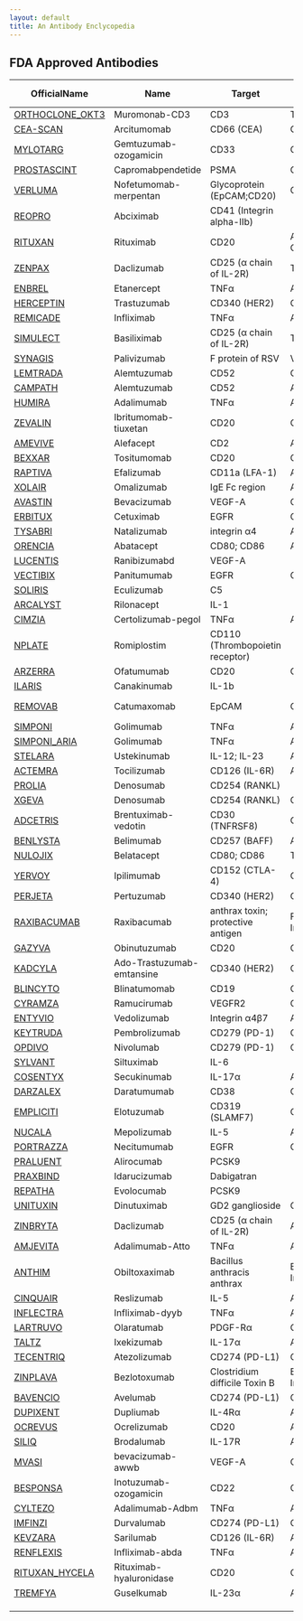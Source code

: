 ```yaml
---
layout: default
title: An Antibody Enclycopedia
---
```

## FDA Approved Antibodies

| OfficialName | Name | Target | Indication | Original Approval |
|---|---|---|---|---|
| [ORTHOCLONE_OKT3](../wiki/ORTHOCLONE_OKT3) | Muromonab-CD3 | CD3 | Transplants | 1985 |
| [CEA-SCAN](../wiki/CEA-SCAN) | Arcitumomab | CD66 (CEA) | Cancer | 1996 |
| [MYLOTARG](../wiki/MYLOTARG) | Gemtuzumab-ozogamicin | CD33 | Cancer | 1996 |
| [PROSTASCINT](../wiki/PROSTASCINT) | Capromabpendetide | PSMA | Cancer | 1996 |
| [VERLUMA](../wiki/VERLUMA) | Nofetumomab-merpentan | Glycoprotein (EpCAM;CD20) | Cancer | 1996 |
| [REOPRO](../wiki/REOPRO) | Abciximab | CD41 (Integrin alpha-IIb) |  | 1997 |
| [RITUXAN](../wiki/RITUXAN) | Rituximab | CD20 | Autoimmunity; Cancer | 1997 |
| [ZENPAX](../wiki/ZENPAX) | Daclizumab | CD25 (α chain of IL-2R) | Transplants | 1997 |
| [ENBREL](../wiki/ENBREL) | Etanercept | TNFα | Autoimmunity | 1998 |
| [HERCEPTIN](../wiki/HERCEPTIN) | Trastuzumab | CD340 (HER2) | Cancer | 1998 |
| [REMICADE](../wiki/REMICADE) | Infliximab | TNFα | Autoimmunity | 1998 |
| [SIMULECT](../wiki/SIMULECT) | Basiliximab | CD25 (α chain of IL-2R) | Transplants | 1998 |
| [SYNAGIS](../wiki/SYNAGIS) | Palivizumab | F protein of RSV | Viral Infection | 1998 |
| [LEMTRADA](../wiki/LEMTRADA) | Alemtuzumab | CD52 | Cancer | 2001 |
| [CAMPATH](../wiki/CAMPATH) | Alemtuzumab | CD52 | Autoimmunity | 2001 |
| [HUMIRA](../wiki/HUMIRA) | Adalimumab | TNFα | Autoimmunity | 2002 |
| [ZEVALIN](../wiki/ZEVALIN) | Ibritumomab-tiuxetan | CD20 | Cancer | 2002 |
| [AMEVIVE](../wiki/AMEVIVE) | Alefacept | CD2 | Autoimmunity | 2003 |
| [BEXXAR](../wiki/BEXXAR) | Tositumomab | CD20 | Cancer | 2003 |
| [RAPTIVA](../wiki/RAPTIVA) | Efalizumab | CD11a (LFA-1) | Autoimmunity | 2003 |
| [XOLAIR](../wiki/XOLAIR) | Omalizumab | IgE Fc region | Autoimmunity | 2003 |
| [AVASTIN](../wiki/AVASTIN) | Bevacizumab | VEGF-A | Cancer | 2004 |
| [ERBITUX](../wiki/ERBITUX) | Cetuximab | EGFR | Cancer | 2004 |
| [TYSABRI](../wiki/TYSABRI) | Natalizumab | integrin α4 | Autoimmunity | 2004 |
| [ORENCIA](../wiki/ORENCIA) | Abatacept | CD80; CD86 | Autoimmunity | 2005 |
| [LUCENTIS](../wiki/LUCENTIS) | Ranibizumabd | VEGF-A |  | 2006 |
| [VECTIBIX](../wiki/VECTIBIX) | Panitumumab | EGFR | Cancer | 2006 |
| [SOLIRIS](../wiki/SOLIRIS) | Eculizumab | C5 |  | 2007 |
| [ARCALYST](../wiki/ARCALYST) | Rilonacept | IL-1 |  | 2008 |
| [CIMZIA](../wiki/CIMZIA) | Certolizumab-pegol | TNFα | Autoimmunity | 2008 |
| [NPLATE](../wiki/NPLATE) | Romiplostim | CD110 (Thrombopoietin receptor) |  | 2008 |
| [ARZERRA](../wiki/ARZERRA) | Ofatumumab | CD20 | Cancer | 2009 |
| [ILARIS](../wiki/ILARIS) | Canakinumab | IL-1b |  | 2009 |
| [REMOVAB](../wiki/REMOVAB) | Catumaxomab | EpCAM | Cancer | 2009 EMA |
| [SIMPONI](../wiki/SIMPONI) | Golimumab | TNFα | Autoimmunity | 2009 |
| [SIMPONI_ARIA](../wiki/SIMPONI_ARIA) | Golimumab | TNFα | Autoimmunity | 2009 |
| [STELARA](../wiki/STELARA) | Ustekinumab | IL-12; IL-23 | Autoimmunity | 2009 |
| [ACTEMRA](../wiki/ACTEMRA) | Tocilizumab | CD126 (IL-6R) | Autoimmunity | 2010 |
| [PROLIA](../wiki/PROLIA) | Denosumab | CD254 (RANKL) |  | 2010 |
| [XGEVA](../wiki/XGEVA) | Denosumab | CD254 (RANKL) | Cancer | 2010 |
| [ADCETRIS](../wiki/ADCETRIS) | Brentuximab-vedotin | CD30 (TNFRSF8) | Cancer | 2011 |
| [BENLYSTA](../wiki/BENLYSTA) | Belimumab | CD257 (BAFF) | Autoimmunity | 2011 |
| [NULOJIX](../wiki/NULOJIX) | Belatacept | CD80; CD86 | Transplants | 2011 |
| [YERVOY](../wiki/YERVOY) | Ipilimumab | CD152 (CTLA-4) | Cancer | 2011 |
| [PERJETA](../wiki/PERJETA) | Pertuzumab | CD340 (HER2) | Cancer | 2012 |
| [RAXIBACUMAB](../wiki/RAXIBACUMAB) | Raxibacumab | anthrax toxin; protective antigen | Fungal Infection | 2012 |
| [GAZYVA](../wiki/GAZYVA) | Obinutuzumab | CD20 | Cancer | 2013 |
| [KADCYLA](../wiki/KADCYLA) | Ado-Trastuzumab-emtansine | CD340 (HER2) | Cancer | 2013 |
| [BLINCYTO](../wiki/BLINCYTO) | Blinatumomab | CD19 | Cancer | 2014 |
| [CYRAMZA](../wiki/CYRAMZA) | Ramucirumab | VEGFR2 | Cancer | 2014 |
| [ENTYVIO](../wiki/ENTYVIO) | Vedolizumab | Integrin α4β7 | Autoimmunity | 2014 |
| [KEYTRUDA](../wiki/KEYTRUDA) | Pembrolizumab | CD279 (PD-1) | Cancer | 2014 |
| [OPDIVO](../wiki/OPDIVO) | Nivolumab | CD279 (PD-1) | Cancer | 2014 |
| [SYLVANT](../wiki/SYLVANT) | Siltuximab | IL-6 |  | 2014 |
| [COSENTYX](../wiki/COSENTYX) | Secukinumab | IL-17α | Autoimmunity | 2015 |
| [DARZALEX](../wiki/DARZALEX) | Daratumumab | CD38 | Cancer | 2015 |
| [EMPLICITI](../wiki/EMPLICITI) | Elotuzumab | CD319 (SLAMF7) | Cancer | 2015 |
| [NUCALA](../wiki/NUCALA) | Mepolizumab | IL-5 | Autoimmunity | 2015 |
| [PORTRAZZA](../wiki/PORTRAZZA) | Necitumumab | EGFR | Cancer | 2015 |
| [PRALUENT](../wiki/PRALUENT) | Alirocumab | PCSK9 |  | 2015 |
| [PRAXBIND](../wiki/PRAXBIND) | Idarucizumab | Dabigatran |  | 2015 |
| [REPATHA](../wiki/REPATHA) | Evolocumab | PCSK9 |  | 2015 |
| [UNITUXIN](../wiki/UNITUXIN) | Dinutuximab | GD2 ganglioside | Cancer | 2015 |
| [ZINBRYTA](../wiki/ZINBRYTA) | Daclizumab | CD25 (α chain of IL-2R) | Autoimmunity | 2016 |
| [AMJEVITA](../wiki/AMJEVITA) | Adalimumab-Atto | TNFα | Autoimmunity | 2016 |
| [ANTHIM](../wiki/ANTHIM) | Obiltoxaximab | Bacillus anthracis anthrax | Bacterial Infection | 2016 |
| [CINQUAIR](../wiki/CINQUAIR) | Reslizumab | IL-5 | Autoimmunity | 2016 |
| [INFLECTRA](../wiki/INFLECTRA) | Infliximab-dyyb | TNFα | Autoimmunity | 2016 |
| [LARTRUVO](../wiki/LARTRUVO) | Olaratumab | PDGF-Rα | Cancer | 2016 |
| [TALTZ](../wiki/TALTZ) | Ixekizumab | IL-17α | Autoimmunity | 2016 |
| [TECENTRIQ](../wiki/TECENTRIQ) | Atezolizumab | CD274 (PD-L1) | Cancer | 2016 |
| [ZINPLAVA](../wiki/ZINPLAVA) | Bezlotoxumab | Clostridium difficile Toxin B | Bacterial Infection | 2016 |
| [BAVENCIO](../wiki/BAVENCIO) | Avelumab | CD274 (PD-L1) | Cancer | 2017 |
| [DUPIXENT](../wiki/DUPIXENT) | Dupliumab | IL-4Rα | Autoimmunity | 2017 |
| [OCREVUS](../wiki/OCREVUS) | Ocrelizumab | CD20 | Autoimmunity | 2017 |
| [SILIQ](../wiki/SILIQ) | Brodalumab | IL-17R | Autoimmunity | 2017 |
| [MVASI](../wiki/MVASI) | bevacizumab-awwb | VEGF-A | Cancer | 2017 |
| [BESPONSA](../wiki/BESPONSA) | Inotuzumab-ozogamicin | CD22 | Cancer | 2017 |
| [CYLTEZO](../wiki/CYLTEZO) | Adalimumab-Adbm | TNFα | Autoimmunity | 2017 |
| [IMFINZI](../wiki/IMFINZI) | Durvalumab | CD274 (PD-L1) | Cancer | 2017 |
| [KEVZARA](../wiki/KEVZARA) | Sarilumab | CD126 (IL-6R) | Autoimmunity | 2017 |
| [RENFLEXIS](../wiki/RENFLEXIS) | Infliximab-abda | TNFα | Autoimmunity | 2017 |
| [RITUXAN_HYCELA](../wiki/RITUXAN_HYCELA) | Rituximab-hyaluronidase | CD20 | Cancer | 2017 |
| [TREMFYA](../wiki/TREMFYA) | Guselkumab | IL-23α | Autoimmunity | 2017 |
| [](../wiki/) |  |  |  |  |
| [](../wiki/) |  |  |  |  |
| [](../wiki/) |  |  |  |  |

